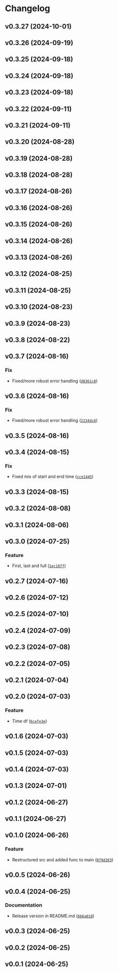# Changelog

<!--next-version-placeholder-->

## v0.3.27 (2024-10-01)



## v0.3.26 (2024-09-19)



## v0.3.25 (2024-09-18)



## v0.3.24 (2024-09-18)



## v0.3.23 (2024-09-18)



## v0.3.22 (2024-09-11)



## v0.3.21 (2024-09-11)



## v0.3.20 (2024-08-28)



## v0.3.19 (2024-08-28)



## v0.3.18 (2024-08-28)



## v0.3.17 (2024-08-26)



## v0.3.16 (2024-08-26)



## v0.3.15 (2024-08-26)



## v0.3.14 (2024-08-26)



## v0.3.13 (2024-08-26)



## v0.3.12 (2024-08-25)



## v0.3.11 (2024-08-25)



## v0.3.10 (2024-08-23)



## v0.3.9 (2024-08-23)



## v0.3.8 (2024-08-22)



## v0.3.7 (2024-08-16)

### Fix

* Fixed/more robust error handling ([`d8361c8`](https://github.com/ArminIrannejad/PCS7data/commit/d8361c8315a199d48379b25318bb7782bab80c43))

## v0.3.6 (2024-08-16)

### Fix

* Fixed/more robust error handling ([`2134dc6`](https://github.com/ArminIrannejad/PCS7data/commit/2134dc673a84489880acfe6f5ecad316ef1062e8))

## v0.3.5 (2024-08-16)



## v0.3.4 (2024-08-15)

### Fix

* Fixed mix of start and end time ([`cce1445`](https://github.com/ArminIrannejad/PCS7data/commit/cce1445268f11c84ffcfba1c11d878b396eb3a83))

## v0.3.3 (2024-08-15)



## v0.3.2 (2024-08-08)



## v0.3.1 (2024-08-06)



## v0.3.0 (2024-07-25)

### Feature

* First, last and full ([`1ec187f`](https://github.com/ArminIrannejad/PCS7data/commit/1ec187f11ea6eb4993c2d8c8dd3c78acd385cda3))

## v0.2.7 (2024-07-16)



## v0.2.6 (2024-07-12)



## v0.2.5 (2024-07-10)



## v0.2.4 (2024-07-09)



## v0.2.3 (2024-07-08)



## v0.2.2 (2024-07-05)



## v0.2.1 (2024-07-04)



## v0.2.0 (2024-07-03)

### Feature

* Time df ([`6cefe3e`](https://github.com/ArminIrannejad/PCS7data/commit/6cefe3e1f49b99b90b01a0686174c428d6fbbaab))

## v0.1.6 (2024-07-03)



## v0.1.5 (2024-07-03)



## v0.1.4 (2024-07-03)



## v0.1.3 (2024-07-01)



## v0.1.2 (2024-06-27)



## v0.1.1 (2024-06-27)



## v0.1.0 (2024-06-26)

### Feature

* Restructured src and added func to main ([`079d263`](https://github.com/ArminIrannejad/PCS7data/commit/079d263a9dd3f7bd63dd6d3c70cc94c8c743777d))

## v0.0.5 (2024-06-26)



## v0.0.4 (2024-06-25)

### Documentation

* Release version in README.md ([`6b6a018`](https://github.com/ArminIrannejad/PCS7data/commit/6b6a0182c2a4881f93c955854cb7e3de37fa02b6))

## v0.0.3 (2024-06-25)



## v0.0.2 (2024-06-25)



## v0.0.1 (2024-06-25)


